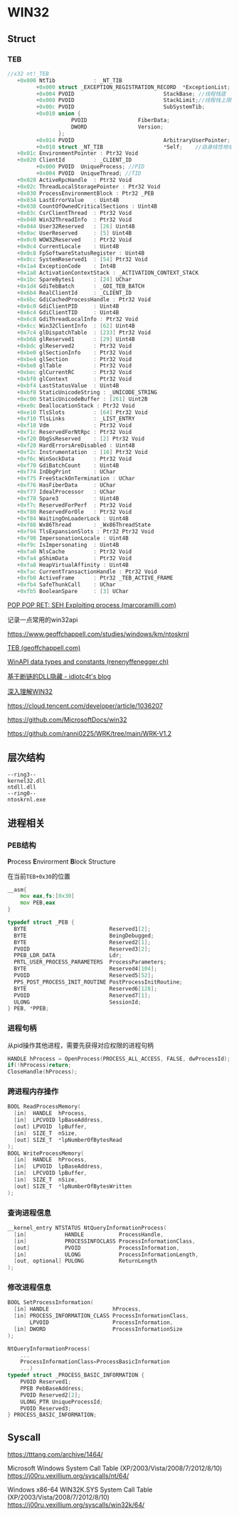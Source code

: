# WIN32

## Struct

### TEB

```c
//x32 nt!_TEB
   +0x000 NtTib            : _NT_TIB
         +0x000 struct _EXCEPTION_REGISTRATION_RECORD  *ExceptionList; //SEH
         +0x004 PVOID                            StackBase; //线程栈底  (高地址)
         +0x008 PVOID                            StackLimit;//线程栈上限(低地址)
         +0x00c PVOID                            SubSystemTib; 
         +0x010 union { 
                    PVOID                FiberData; 
                    DWORD                Version; 
                }; 
         +0x014 PVOID                            ArbitraryUserPointer; 
         +0x018 struct _NT_TIB                   *Self;    //自身线性地址
   +0x01c EnvironmentPointer : Ptr32 Void
   +0x020 ClientId         : _CLIENT_ID
         +0x000 PVOID  UniqueProcess; //PID
         +0x004 PVOID  UniqueThread; //TID
   +0x028 ActiveRpcHandle  : Ptr32 Void
   +0x02c ThreadLocalStoragePointer : Ptr32 Void
   +0x030 ProcessEnvironmentBlock : Ptr32 _PEB
   +0x034 LastErrorValue   : Uint4B
   +0x038 CountOfOwnedCriticalSections : Uint4B
   +0x03c CsrClientThread  : Ptr32 Void
   +0x040 Win32ThreadInfo  : Ptr32 Void
   +0x044 User32Reserved   : [26] Uint4B
   +0x0ac UserReserved     : [5] Uint4B
   +0x0c0 WOW32Reserved    : Ptr32 Void
   +0x0c4 CurrentLocale    : Uint4B
   +0x0c8 FpSoftwareStatusRegister : Uint4B
   +0x0cc SystemReserved1  : [54] Ptr32 Void
   +0x1a4 ExceptionCode    : Int4B
   +0x1a8 ActivationContextStack : _ACTIVATION_CONTEXT_STACK
   +0x1bc SpareBytes1      : [24] UChar
   +0x1d4 GdiTebBatch      : _GDI_TEB_BATCH
   +0x6b4 RealClientId     : _CLIENT_ID
   +0x6bc GdiCachedProcessHandle : Ptr32 Void
   +0x6c0 GdiClientPID     : Uint4B
   +0x6c4 GdiClientTID     : Uint4B
   +0x6c8 GdiThreadLocalInfo : Ptr32 Void
   +0x6cc Win32ClientInfo  : [62] Uint4B
   +0x7c4 glDispatchTable  : [233] Ptr32 Void
   +0xb68 glReserved1      : [29] Uint4B
   +0xbdc glReserved2      : Ptr32 Void
   +0xbe0 glSectionInfo    : Ptr32 Void
   +0xbe4 glSection        : Ptr32 Void
   +0xbe8 glTable          : Ptr32 Void
   +0xbec glCurrentRC      : Ptr32 Void
   +0xbf0 glContext        : Ptr32 Void
   +0xbf4 LastStatusValue  : Uint4B
   +0xbf8 StaticUnicodeString : _UNICODE_STRING
   +0xc00 StaticUnicodeBuffer : [261] Uint2B
   +0xe0c DeallocationStack : Ptr32 Void
   +0xe10 TlsSlots         : [64] Ptr32 Void
   +0xf10 TlsLinks         : _LIST_ENTRY
   +0xf18 Vdm              : Ptr32 Void
   +0xf1c ReservedForNtRpc : Ptr32 Void
   +0xf20 DbgSsReserved    : [2] Ptr32 Void
   +0xf28 HardErrorsAreDisabled : Uint4B
   +0xf2c Instrumentation  : [16] Ptr32 Void
   +0xf6c WinSockData      : Ptr32 Void
   +0xf70 GdiBatchCount    : Uint4B
   +0xf74 InDbgPrint       : UChar
   +0xf75 FreeStackOnTermination : UChar
   +0xf76 HasFiberData     : UChar
   +0xf77 IdealProcessor   : UChar
   +0xf78 Spare3           : Uint4B
   +0xf7c ReservedForPerf  : Ptr32 Void
   +0xf80 ReservedForOle   : Ptr32 Void
   +0xf84 WaitingOnLoaderLock : Uint4B
   +0xf88 Wx86Thread       : _Wx86ThreadState
   +0xf94 TlsExpansionSlots : Ptr32 Ptr32 Void
   +0xf98 ImpersonationLocale : Uint4B
   +0xf9c IsImpersonating  : Uint4B
   +0xfa0 NlsCache         : Ptr32 Void
   +0xfa4 pShimData        : Ptr32 Void
   +0xfa8 HeapVirtualAffinity : Uint4B
   +0xfac CurrentTransactionHandle : Ptr32 Void
   +0xfb0 ActiveFrame      : Ptr32 _TEB_ACTIVE_FRAME
   +0xfb4 SafeThunkCall    : UChar
   +0xfb5 BooleanSpare     : [3] UChar
```







[POP POP RET: SEH Exploiting process (marcoramilli.com)](https://marcoramilli.com/2011/11/28/pop-pop-ret-seh-exploiting-process/)

记录一点常用的win32api

https://www.geoffchappell.com/studies/windows/km/ntoskrnl

[TEB (geoffchappell.com)](https://www.geoffchappell.com/studies/windows/km/ntoskrnl/inc/api/pebteb/teb/index.htm)

[WinAPI data types and constants (renenyffenegger.ch)](https://renenyffenegger.ch/notes/Windows/development/WinAPI/data-types/index#winapi-datatype-NT_TIB)

[基于断链的DLL隐藏 - idiotc4t's blog](https://idiotc4t.com/defense-evasion/unlink-module-hide)

[深入理解WIN32](https://www.anquanke.com/member.html?memberId=156165)

https://cloud.tencent.com/developer/article/1036207

https://github.com/MicrosoftDocs/win32

https://github.com/ranni0225/WRK/tree/main/WRK-V1.2

## 层次结构

```
--ring3--
kernel32.dll
ntdll.dll
--ring0--
ntoskrnl.exe
```





## 进程相关

### PEB结构

**P**rocess **E**nvirorment **B**lock Structure

在当前`TEB+0x30`的位置

```asm
__asm{
	mov eax,fs:[0x30]
	mov PEB,eax
}
```

```c
typedef struct _PEB {
  BYTE                          Reserved1[2];
  BYTE                          BeingDebugged;
  BYTE                          Reserved2[1];
  PVOID                         Reserved3[2];
  PPEB_LDR_DATA                 Ldr;
  PRTL_USER_PROCESS_PARAMETERS  ProcessParameters;
  BYTE                          Reserved4[104];
  PVOID                         Reserved5[52];
  PPS_POST_PROCESS_INIT_ROUTINE PostProcessInitRoutine;
  BYTE                          Reserved6[128];
  PVOID                         Reserved7[1];
  ULONG                         SessionId;
} PEB, *PPEB;
```

### 进程句柄

从pid操作其他进程，需要先获得对应权限的进程句柄

```c
HANDLE hProcess = OpenProcess(PROCESS_ALL_ACCESS, FALSE, dwProcessId);
if(!hProcess)return;
CloseHandle(hProcess);
```

### 跨进程内存操作

```c
BOOL ReadProcessMemory(
  [in]  HANDLE  hProcess,
  [in]  LPCVOID lpBaseAddress,
  [out] LPVOID  lpBuffer,
  [in]  SIZE_T  nSize,
  [out] SIZE_T  *lpNumberOfBytesRead
);
BOOL WriteProcessMemory(
  [in]  HANDLE  hProcess,
  [in]  LPVOID  lpBaseAddress,
  [in]  LPCVOID lpBuffer,
  [in]  SIZE_T  nSize,
  [out] SIZE_T  *lpNumberOfBytesWritten
);
```

### 查询进程信息

```c
__kernel_entry NTSTATUS NtQueryInformationProcess(
  [in]            HANDLE           ProcessHandle,
  [in]            PROCESSINFOCLASS ProcessInformationClass,
  [out]           PVOID            ProcessInformation,
  [in]            ULONG            ProcessInformationLength,
  [out, optional] PULONG           ReturnLength
);
```

### 修改进程信息

```c
BOOL SetProcessInformation(
  [in] HANDLE                    hProcess,
  [in] PROCESS_INFORMATION_CLASS ProcessInformationClass,
       LPVOID                    ProcessInformation,
  [in] DWORD                     ProcessInformationSize
);
```



```c
NtQueryInformationProcess(
    ...
	ProcessInformationClass=ProcessBasicInformation
	...)
typedef struct _PROCESS_BASIC_INFORMATION {
    PVOID Reserved1;
    PPEB PebBaseAddress;
    PVOID Reserved2[2];
    ULONG_PTR UniqueProcessId;
    PVOID Reserved3;
} PROCESS_BASIC_INFORMATION;
```



## Syscall

https://tttang.com/archive/1464/

Microsoft Windows System Call Table (XP/2003/Vista/2008/7/2012/8/10)  https://j00ru.vexillium.org/syscalls/nt/64/

Windows x86-64 WIN32K.SYS System Call Table (XP/2003/Vista/2008/7/2012/8/10) https://j00ru.vexillium.org/syscalls/win32k/64/
